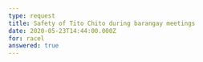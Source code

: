 ```yaml
---
type: request
title: Safety of Tito Chito during barangay meetings
date: 2020-05-23T14:44:00.000Z
for: racel
answered: true
---
```

